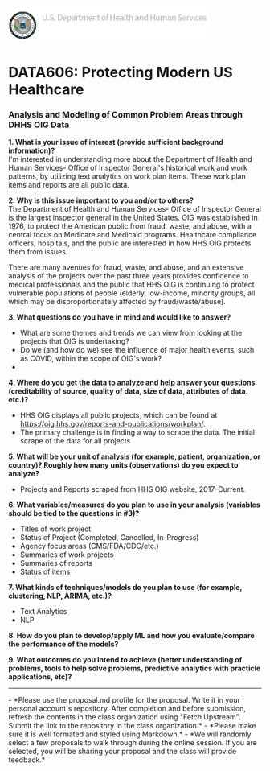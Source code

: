 ![image info](https://github.com/Colsai/scott_data606/blob/main/hhsoig-banner-logo.png)  
# DATA606: Protecting Modern US Healthcare
### Analysis and Modeling of Common Problem Areas through DHHS OIG Data

**1. What is your issue of interest (provide sufficient background information)?**  
I'm interested in understanding more about the Department of Health and Human Services- Office of Inspector General's historical work and work patterns, by utilizing text analytics on work plan items. These work plan items and reports are all public data.

**2. Why is this issue important to you and/or to others?**  
The Department of Health and Human Services- Office of Inspector General is the largest inspector general in the United States. OIG was established in 1976, to protect the American public from fraud, waste, and abuse, with a central focus on Medicare and Medicaid programs. Healthcare compliance officers, hospitals, and the public are interested in how HHS OIG protects them from issues. 

There are many avenues for fraud, waste, and abuse, and an extensive analysis of the projects over the past three years provides confidence to medical professionals and the public that HHS OIG is continuing to protect vulnerable populations of people (elderly, low-income, minority groups, all which may be disproportionately affected by fraud/waste/abuse). 

**3. What questions do you have in mind and would like to answer?** 
- What are some themes and trends we can view from looking at the projects that OIG is undertaking?
- Do we (and how do we) see the influence of major health events, such as COVID, within the scope of OIG's work?
- 

**4. Where do you get the data to analyze and help answer your questions (creditability of source, quality of data, size of data, attributes of data. etc.)?**  
- HHS OIG displays all public projects, which can be found at https://oig.hhs.gov/reports-and-publications/workplan/.
- The primary challenge is in finding a way to scrape the data. The initial scrape of the data for all projects 

**5. What will be your unit of analysis (for example, patient, organization, or country)? Roughly how many units (observations) do you expect to analyze?**  
- Projects and Reports scraped from HHS OIG website, 2017-Current.
 
**6. What variables/measures do you plan to use in your analysis (variables should be tied to the questions in #3)?**  
- Titles of work project
- Status of Project (Completed, Cancelled, In-Progress)
- Agency focus areas (CMS/FDA/CDC/etc.)
- Summaries of work projects
- Summaries of reports
- Status of items

**7. What kinds of techniques/models do you plan to use (for example, clustering, NLP, ARIMA, etc.)?**  
- Text Analytics
- NLP

**8. How do you plan to develop/apply ML and how you evaluate/compare the performance of the models?**  

**9. What outcomes do you intend to achieve (better understanding of problems, tools to help solve problems, predictive analytics with practicle applications, etc)?**  
<hr>
- *Please use the proposal.md profile for the proposal. Write it in your personal account's repository. After completion and before submission, refresh the contents in the class organization using "Fetch Upstream". Submit the link to the repository in the class organization.*
- *Please make sure it is well formated and styled using Markdown.*
- *We will randomly select a few proposals to walk through during the online session. If you are selected, you will be sharing your proposal and the class will provide feedback.*
